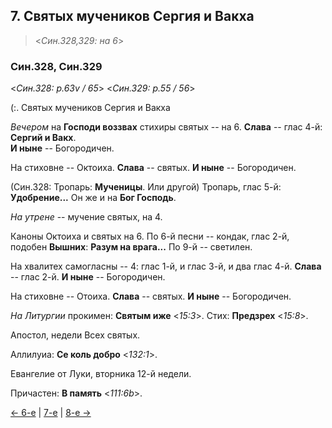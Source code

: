 
## 7. Святых мучеников Сергия и Вакха

> <*Син.328,329: на 6*>

### Син.328, Син.329

<*Син.328: p.63v / 65*>
<*Син.329: p.55 / 56*>

(:. Святых мучеников Сергия и Вакха

*Вечером* на **Господи воззвах** стихиры святых -- на 6. 
**Слава** -- глас 4-й: **Сергий и Вакх**.  
**И ныне** -- Богородичен. 

На стиховне -- Октоиха. 
**Слава** -- святых. **И ныне** -- Богородичен.

(Син.328: Тропарь: **Мученицы**. Или другой)
Тропарь, глас 5-й: **Удобрение...**
Он же и на **Бог Господь**.

*На утрене* -- мучение святых, на 4. 

Каноны Октоиха и святых на 6. 
По 6-й песни -- кондак, глас 2-й, подобен **Вышних**: **Разум на врага...**
По 9-й -- светилен.

На хвалитех самогласны -- 4:
глас 1-й, и глас 3-й, и два глас 4-й.
**Слава** -- глас 2-й. 
**И ныне** -- Богородичен. 

На стиховне -- Отоиха.
**Слава** -- святых. 
**И ныне** -- Богородичен.

*На Литургии* прокимен: **Святым иже** <*15:3*>. 
Стих: **Предзрех** <*15:8*>.

Апостол, недели Всех святых.

Аллилуиа: **Се коль добро** <*132:1*>. 

Евангелие от Луки, вторника 12-й недели. 

Причастен: **В память** <*111:6b*>.

[← 6-е](10_06_SAB.ru.md) | [7-е](README.md#7-й) | [8-е →](10_08_SAB.ru.md)

